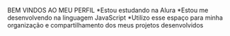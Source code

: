 BEM VINDOS AO MEU PERFIL
*Estou estudando na Alura
*Estou me desenvolvendo na linguagem JavaScript
*Utilizo esse espaço para minha organização e compartilhamento dos meus projetos desenvolvidos
